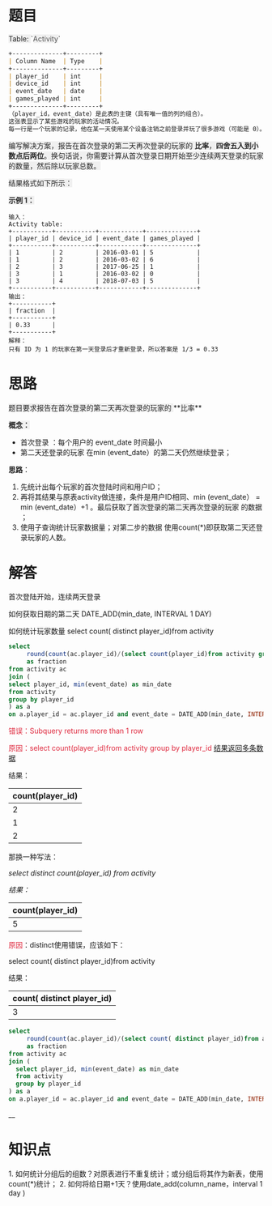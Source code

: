 <h1 id="jeNdr">题目</h1>
<font style="color:rgb(38, 38, 38);background-color:rgb(240, 240, 240);">Table: </font>`<font style="color:rgba(38, 38, 38, 0.75);background-color:rgb(240, 240, 240);">Activity</font>`

```markdown
+--------------+---------+
| Column Name  | Type    |
+--------------+---------+
| player_id    | int     |
| device_id    | int     |
| event_date   | date    |
| games_played | int     |
+--------------+---------+
（player_id，event_date）是此表的主键（具有唯一值的列的组合）。
这张表显示了某些游戏的玩家的活动情况。
每一行是一个玩家的记录，他在某一天使用某个设备注销之前登录并玩了很多游戏（可能是 0）。
```

<font style="color:rgb(38, 38, 38);background-color:rgb(240, 240, 240);"></font>

<font style="color:rgb(38, 38, 38);background-color:rgb(240, 240, 240);">编写解决方案，报告在首次登录的第二天再次登录的玩家的</font><font style="color:rgb(38, 38, 38);background-color:rgb(240, 240, 240);"> </font>**<font style="color:rgb(38, 38, 38);background-color:rgb(240, 240, 240);">比率</font>**<font style="color:rgb(38, 38, 38);background-color:rgb(240, 240, 240);">，</font>**<font style="color:rgb(38, 38, 38);background-color:rgb(240, 240, 240);">四舍五入到小数点后两位</font>**<font style="color:rgb(38, 38, 38);background-color:rgb(240, 240, 240);">。换句话说，你需要计算从首次登录日期开始至少连续两天登录的玩家的数量，然后除以玩家总数。</font>

<font style="color:rgb(38, 38, 38);background-color:rgb(240, 240, 240);">结果格式如下所示：</font>

<font style="color:rgb(38, 38, 38);background-color:rgb(240, 240, 240);"></font>

**<font style="color:rgb(38, 38, 38);background-color:rgb(240, 240, 240);">示例 1：</font>**

```plain
输入：
Activity table:
+-----------+-----------+------------+--------------+
| player_id | device_id | event_date | games_played |
+-----------+-----------+------------+--------------+
| 1         | 2         | 2016-03-01 | 5            |
| 1         | 2         | 2016-03-02 | 6            |
| 2         | 3         | 2017-06-25 | 1            |
| 3         | 1         | 2016-03-02 | 0            |
| 3         | 4         | 2018-07-03 | 5            |
+-----------+-----------+------------+--------------+
输出：
+-----------+
| fraction  |
+-----------+
| 0.33      |
+-----------+
解释：
只有 ID 为 1 的玩家在第一天登录后才重新登录，所以答案是 1/3 = 0.33
```



<h1 id="vIwS5">思路</h1>
<font style="color:rgb(38, 38, 38);background-color:rgb(240, 240, 240);">题目要求报告在首次登录的第二天再次登录的玩家的 </font>**<font style="color:rgb(38, 38, 38);background-color:rgb(240, 240, 240);">比率</font>**

**<font style="color:rgb(38, 38, 38);background-color:rgb(240, 240, 240);">概念：</font>**

+ 首次登录 ：每个用户的 event_date 时间最小
+ 第二天还登录的玩家 在min (event_date）的第二天仍然继续登录；

**思路**：

1. 先统计出每个玩家的首次登陆时间和用户ID；
2. 再将其结果与原表activity做连接，条件是用户ID相同、min (event_date） =  min (event_date）+1 。最后获取了<font style="color:rgb(38, 38, 38);background-color:rgb(240, 240, 240);">首次登录的第二天再次登录的玩家</font> 的数据 ；
3.  使用子查询统计玩家数据量；对第二步的数据 使用count(*)即获取第二天还登录玩家的人数。



<h1 id="qkmGk">解答</h1>
首次登陆开始，连续两天登录

如何获取日期的第二天 DATE_ADD(min_date, INTERVAL 1 DAY)

如何统计玩家数量  select   count( distinct player_id)from activity

```sql
select 
     round(count(ac.player_id)/(select count(player_id)from activity group by player_id ),2)
     as fraction 
from activity ac
join (
select player_id, min(event_date) as min_date
from activity
group by player_id
) as a
on a.player_id = ac.player_id and event_date = DATE_ADD(min_date, INTERVAL 1 DAY)
```



<font style="color:#DF2A3F;">错误：Subquery returns more than 1 row</font>

<font style="color:#DF2A3F;">原因：select count(player_id)from activity group by player_id  </font>[结果返回多条数据](about:blank)

结果：

| count(player_id) |
| --- |
| 2 |
| 1 |
| 2 |


那换一种写法：

_select    distinct  count(player_id) from activity_

_结果：_

| count(player_id) |
| --- |
| 5 |


<font style="color:#DF2A3F;">原因</font>：distinct使用错误，应该如下：

select   count( distinct player_id)from activity

结果：

| count( distinct player_id) |
| --- |
| 3 |




```sql
select 
     round(count(ac.player_id)/(select count( distinct player_id)from activity ),2)
     as fraction 
from activity ac
join (
  select player_id, min(event_date) as min_date
  from activity
  group by player_id
) as a
on a.player_id = ac.player_id and event_date = DATE_ADD(min_date, INTERVAL 1 DAY)
```

__

<h1 id="dML6k">知识点</h1>
1. 如何统计分组后的组数？对原表进行不重复统计；或分组后将其作为新表，使用count(*)统计；
2. 如何将给日期+1天？使用date_add(column_name，interval 1 day )


